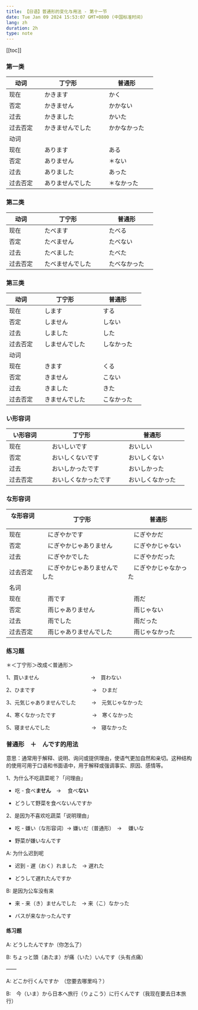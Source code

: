 ```yaml
---
title: 【日语】普通形的变化与用法 - 第十一节
date: Tue Jan 09 2024 15:53:07 GMT+0800 (中国标准时间)
lang: zh
duration: 2h
type: note
---
```


[[toc]]

### 第一类

| 动词 　| 丁宁形 | 普通形 |
| -------- | ----- | ----- |
|现在|　かきます　|　かく　|
|否定|　かきません　|　かかない　|
|过去|　かきました　|　かいた　|
|过去否定|　かきませんでした　|　かかなかった　|
|动词|||
|现在|　あります　|　ある　|
|否定|　ありません　|　＊ない　|
|过去|　ありました　|　あった　|
|过去否定|　ありませんでした　|　＊なかった　|

### 第二类

| 动词 　| 丁宁形 | 普通形 |
| -------- | ----- | ----- |
|现在|　たべます　|　たべる　|
|否定|　たべません　|　たべない　|
|过去|　たべました　|　たべた　|
|过去否定|　たべませんでした　|　たべなかった　|

### 第三类

| 动词 　| 丁宁形 | 普通形 |
| -------- | ----- | ----- |
|现在|　します　|　する　|
|否定|　しません　|　しない　|
|过去|　しました　|　した　|
|过去否定|　しませんでした　|　しなかった　|
|动词|||
|现在|　きます　|　くる　|
|否定|　きません　|　こない　|
|过去|　きました　|　きた　|
|过去否定|　きませんでした　|　こなかった　|

### い形容词

| い形容词 　| 丁宁形 | 普通形 |
| -------- | ----- | ----- |
|现在|　おいしいです　|　おいしい　|
|否定|　おいしくないです　|　おいしくない　|
|过去|　おいしかったです　|　おいしかった　|
|过去否定|　おいしくなかったです　|　おいしくなかった　|


### な形容词

| な形容词 　| 丁宁形 | 普通形 |
| -------- | ----- | ----- |
|现在|　にぎやかです　|　にぎやかだ　|
|否定|　にぎやかじゃありません　|　にぎやかじゃない　|
|过去|　にぎやかでした　|　にぎやかだった　|
|过去否定|　にぎやかじゃありませんでした　|　にぎやかじゃなかった　|
|名词|||
|现在|　雨です　|　雨だ　|
|否定|　雨じゃありません　|　雨じゃない　|
|过去|　雨でした　|　雨だった　|
|过去否定|　雨じゃありませんでした　|　雨じゃなかった　|

### 练习题

＊＜丁宁形＞改成＜普通形＞

1、買いません　　　　　　　　　　→　買わない

2、ひまです　　　　　　　　　　　→　ひまだ

3、元気じゃありませんでした　　　→　元気じゃなかった

4、寒くなかったです　　　　　　　→　寒くなかった

5、寝ませんでした　　　　　　　　→　寝なかった

### 普通形　＋　んです的用法

意思：通常用于解释、说明、询问或提供理由，使语气更加自然和亲切。这种结构的使用可用于口语和书面语中，用于解释或强调事实、原因、感情等。

1、为什么不吃蔬菜呢？「问理由」

  - 吃 - 食べ**ません**　→ 　食べ**ない**

  - どうして野菜を食べないんですか

2、是因为不喜欢吃蔬菜「说明理由」

  - 吃 - 嫌い（な形容词）→ 嫌いだ（普通形）　→ 　嫌いな

  - 野菜が嫌いなんです

A: 为什么迟到呢

  - 迟到 - 遅（おく）れました　→ 遅れた

  - どうして遅れたんですか

 B: 是因为公车没有来

  - 来 - 来（き）ませんでした　→ 来（こ）なかった

  - バスが来なかったんです

#### 练习题
  
A: どうしたんですか（你怎么了）

B: ちょっと頭（あたま）が痛（いた）いんです（头有点痛）

 ——

A: どこか行くんですか　（您要去哪里吗？）

B:　今（いま）から日本へ旅行（りょこう）に行くんです（我现在要去日本旅行）



